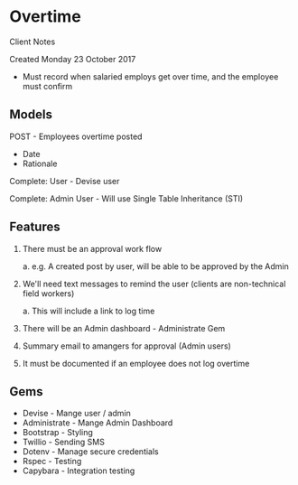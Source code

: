 # Overtime

Client Notes

Created Monday 23 October 2017

* Must record when salaried employs get over time, and the employee must confirm

## Models

POST - Employees overtime posted
* Date
* Rationale

Complete: User - Devise user

Complete: Admin User - Will use Single Table Inheritance (STI)

## Features

1. There must be an approval work flow 

	a. e.g. A created post by user, will be able to be approved by the Admin

2. We'll need text messages to remind the user (clients are non-technical field workers)

	a. This will include a link to log time

3. There will be an Admin dashboard - Administrate Gem

4. Summary email to amangers for approval (Admin users)

5. It must be documented if an employee does not log overtime


## Gems

* Devise - Mange user / admin
* Administrate - Mange Admin Dashboard
* Bootstrap - Styling
* Twillio - Sending SMS
* Dotenv - Manage secure credentials
* Rspec - Testing
* Capybara - Integration testing
